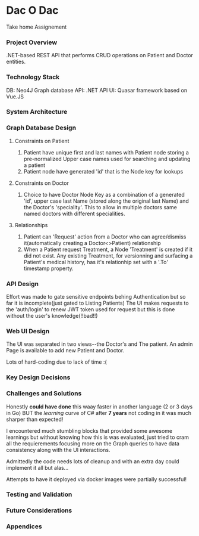 # Dac O Dac

Take home Assignement

### Project Overview

.NET-based REST API that performs CRUD operations on Patient and Doctor entities.

### Technology Stack

DB: Neo4J Graph database
API: .NET API 
UI: Quasar framework based on Vue.JS

### System Architecture


### Graph Database Design
1. Constraints on Patient
   1. Patient have unique first and last names with Patient node storing a pre-normalized Upper case names used for searching and updating a patient
   2. Patient node have generated 'id' that is the Node key for lookups

2. Constraints on Doctor  
   1. Choice to have Doctor Node Key as a combination of a generated 'id', upper case last Name (stored along the original last Name) and the Doctor's 'speciality'. This to allow in multiple doctors same named doctors with different specialities.  

3. Relationships  
   1. Patient can 'Request' action from a Doctor who can agree/dismiss it(automatically creating a Doctor<>Patient) relationship
   2. When a Patient request Treatment, a Node 'Treatment' is created if it did not exist. Any existing Treatment, for versionning and surfacing a Patient's medical history, has it's relationhip set with a '.To' timestamp property.

### API Design

Effort was made to gate sensitive endpoints behing Authentication but so far it is incomplete(just gated to Listing Patients)
The UI makes requests to the 'auth/login' to renew JWT token used for request but this is done without the user's knowledge(!!bad!!)


### Web UI Design

The UI was separated in two views--the Doctor's and The patient. 
An admin Page is available to add new Patient and Doctor.

Lots of hard-coding due to lack of time :(

### Key Design Decisions

### Challenges and Solutions

Honestly **could have done** this waay faster in another language (2 or 3 days in Go) BUT the _learning_ curve of C# after __7 years__ not coding in it was much sharper than expected!

I encountered much stumbling blocks that provided some awesome learnings but without knowing how this is was evaluated, just tried to cram all the requierements focusing more on the Graph queries to have data consistency along with the UI interactions.

Admittedly the code needs lots of cleanup and with an extra day could implement it all but alas...

Attempts to have it deployed via docker images were partially successful! 

### Testing and Validation

### Future Considerations


### Appendices
